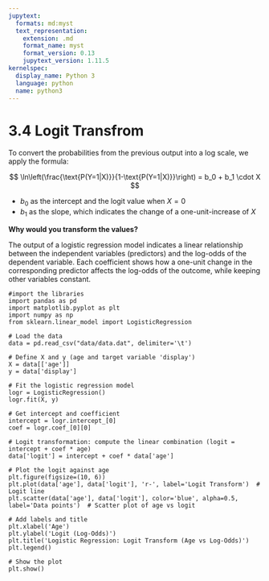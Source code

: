 ```yaml
---
jupytext:
  formats: md:myst
  text_representation:
    extension: .md
    format_name: myst
    format_version: 0.13
    jupytext_version: 1.11.5
kernelspec:
  display_name: Python 3
  language: python
  name: python3
---
```


# 3.4 Logit Transfrom
To convert the probabilities from the previous output into a log scale, we apply the formula:

$$
\ln\left(\frac{\text{P(Y=1|X)}}{1-\text{P(Y=1|X)}}\right) = b_0 + b_1 \cdot X
$$

- $b_0$ as the intercept and the logit value when $X=0$
- $b_1$ as the slope, which indicates the change of a one-unit-increase of $X$

**Why would you transform the values?**

The output of a logistic regression model indicates a linear relationship between the independent variables (predictors) and the log-odds of the dependent variable. Each coefficient shows how a one-unit change in the corresponding predictor affects the log-odds of the outcome, while keeping other variables constant.

```{code-cell}
#import the libraries
import pandas as pd
import matplotlib.pyplot as plt
import numpy as np
from sklearn.linear_model import LogisticRegression

# Load the data
data = pd.read_csv("data/data.dat", delimiter='\t')

# Define X and y (age and target variable 'display')
X = data[['age']]
y = data['display']

# Fit the logistic regression model
logr = LogisticRegression()
logr.fit(X, y)

# Get intercept and coefficient
intercept = logr.intercept_[0]
coef = logr.coef_[0][0]

# Logit transformation: compute the linear combination (logit = intercept + coef * age)
data['logit'] = intercept + coef * data['age']

# Plot the logit against age
plt.figure(figsize=(10, 6))
plt.plot(data['age'], data['logit'], 'r-', label='Logit Transform')  # Logit line
plt.scatter(data['age'], data['logit'], color='blue', alpha=0.5, label='Data points')  # Scatter plot of age vs logit

# Add labels and title
plt.xlabel('Age')
plt.ylabel('Logit (Log-Odds)')
plt.title('Logistic Regression: Logit Transform (Age vs Log-Odds)')
plt.legend()

# Show the plot
plt.show()
```

